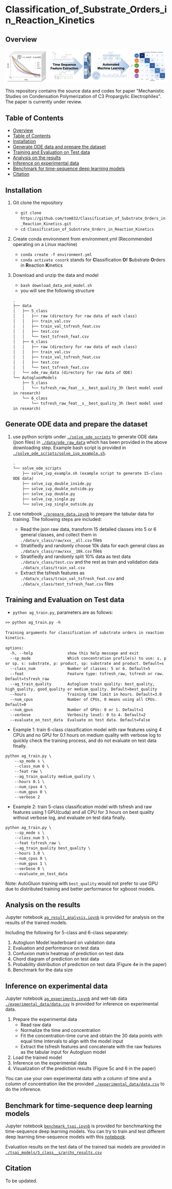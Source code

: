 # Classification_of_Substrate_Orders_in_Reaction_Kinetics

## Overview
![overview of the workflow](./assets/overview.png)

This repository contains the source data and codes for paper "Mechanistic Studies on Condensation Polymerization of C3 Propargylic Electrophiles". The paper is currently under review.

## Table of Contents

- [Overview](#overview)
- [Table of Contents](#table-of-contents)
- [Installation](#installation)
- [Generate ODE data and prepare the dataset](#generate-ode-data-and-prepare-the-dataset)
- [Training and Evaluation on Test data](#training-and-evaluation-on-test-data)
- [Analysis on the results](#analysis-on-the-results)
- [Inference on experimental data](#inference-on-experimental-data)
- [Benchmark for time-sequence deep learning models](#benchmark-for-time-sequence-deep-learning-models)
- [Citation](#citation)


## Installation

1. Git clone the repository
    - `git clone https://github.com/tom832/Classification_of_Substrate_Orders_in_Reaction_Kinetics.git`
    - `cd Classification_of_Substrate_Orders_in_Reaction_Kinetics`

2. Create conda environment from environment.yml (Recommended operating on a Linux machine)
    - `conda create -f environment.yml`
    - `conda activate cosork` stands for **C**lassification **O**f **S**ubstrate **O**rders in **R**eaction **K**inetics

3. Download and unzip the data and model
    - `bash download_data_and_model.sh`
    - you will see the following structure
    ```
    .
    ├── data
    │   ├── 5_class
    │   │   ├── raw (directory for raw data of each class)
    │   │   ├── train_val.csv
    │   │   ├── train_val_tsfresh_feat.csv
    │   │   ├── test.csv
    │   │   └── test_tsfresh_feat.csv
    │   ├── 6_class
    │   │   ├── raw (directory for raw data of each class)
    │   │   ├── train_val.csv
    │   │   ├── train_val_tsfresh_feat.csv
    │   │   ├── test.csv
    │   │   └── test_tsfresh_feat.csv
    │   └── ode_raw_data (directory for raw data of ODE)
    └── AutogluonModels
        ├── 5_class
        │   └── tsfresh_raw_feat__s__best_quality_3h (best model used in research)
        └── 6_class
            └── tsfresh_raw_feat__s__best_quality_3h (best model used in research)

    ```

## Generate ODE data and prepare the dataset

1. use python scripts under [`./solve_ode_scripts`](./solve_ode_scripts/) to generate ODE data (json files) in [`./data/ode_raw_data`](./data/ode_raw_data/) which has been provided in the above downloading step. Example bash script is provided in [`./solve_ode_scripts/solve_ivp_example.sh`](./solve_ode_scripts/solve_ivp_example.sh).
    ```
    .
    └── solve_ode_scripts
        ├── solve_ivp_example.sh (example script to generate 15-class ODE data)
        ├── solve_ivp_double_inside.py
        ├── solve_ivp_double_outside.py
        ├── solve_ivp_double.py
        ├── solve_ivp_single.py
        └── solve_ivp_single_outside.py
    ```

2. use notebook [`./prepare_data.ipynb`](./prepare_data.ipynb) to prepare the tabular data for training. The following steps are included:
    - Read the json raw data, transform 15 detailed classes into 5 or 6 general classes, and collect them in `./data/x_class/raw/xxx__all.csv` files
    - Stratifiedly and randomly choose 10k data for each general class as `./data/x_class/raw/xxx__10k.csv` files
    - Stratifiedly and randomly split 10% data as test data `./data/x_class/test.csv` and the rest as train and validation data `./data/x_class/train_val.csv`
    - Extract the tsfresh features as `./data/x_class/train_val_tsfresh_feat.csv` and `./data/x_class/test_tsfresh_feat.csv` files


## Training and Evaluation on Test data
- `python ag_train.py`, parameters are as follows:
```
>> python ag_train.py -h

Training arguments for classification of substrate orders in reaction kinetics.

options:
  -h, --help               show this help message and exit
  --sp_mode                Which concentration profile(s) to use: s, p or sp. s: substrate, p: product, sp: substrate and product. Default=s
  --class_num              Number of classes: 5 or 6. Default=5
  --feat                   Feature type: tsfresh_raw, tsfresh or raw. Default=tsfresh_raw
  --ag_train_quality       Autogluon train quality: best_quality, high_quality, good_quality or medium_quality. Default=best_quality
  --hours                  Training time limit in hours. Default=3.0
  --num_cpus               Number of CPUs, 0 means using all CPUs. Default=0
  --num_gpus               Number of GPUs: 0 or 1. Default=1
  --verbose                Verbosity level: 0 to 4. Default=2
  --evaluate_on_test_data  Evaluate on test data. Default=False
```

- Example 1: train 6-class classification model with raw features using 4 CPUs and no GPU for 0.1 hours on medium quality with verbose log to quickly check the training process, and do not evaluate on test data finally.
```
python ag_train.py \
    --sp_mode s \
    --class_num 6 \
    --feat raw \
    --ag_train_quality medium_quality \
    --hours 0.1 \
    --num_cpus 4 \
    --num_gpus 0 \
    --verbose 2
```

- Example 2: train 5-class classification model with tsfresh and raw features using 1 GPU(cuda) and all CPU for 3 hours on best quality without verbose log, and evaluate on test data finally.
```
python ag_train.py \
    --sp_mode s \
    --class_num 5 \
    --feat tsfresh_raw \
    --ag_train_quality best_quality \
    --hours 3.0 \
    --num_cpus 0 \
    --num_gpus 1 \
    --verbose 0 \
    --evaluate_on_test_data
```
Note: AutoGluon training with `best_quality` would not prefer to use GPU due to distributed training and better performance for xgboost models.

## Analysis on the results

Jupyter notebook [`ag_result_analysis.ipynb`](./ag_result_analysis.ipynb) is provided for analysis on the results of the trained models.

Including the following for 5-class and 6-class separately:
1. Autogluon Model leaderboard on validation data
2. Evaluation and performance on test data
3. Confuxion matrix heatmap of prediction on test data
4. Chord diagram of prediction on test data
5. Probability distribution of prediction on test data (Figure 4e in the paper)
6. Benchmark for the data size 

## Inference on experimental data

Jupyter notebook [`ag_experiments.ipynb`](./ag_experiments.ipynb) and wet-lab data [`./experimental_data/data.csv`](./experimental_data/data.csv) is provided for inference on experimental data.

1. Prepare the experimental data
    - Read raw data
    - Normalize the time and concentration
    - Fit the concentration-time curve and obtain the 30 data points with equal time intervals to align with the model input
    - Extract the tsfresh features and concatenate with the raw features as the tabular input for Autogluon model
2. Load the trained model
3. Inference on the experimental data
4. Visualization of the prediction results (Figure 5c and 6 in the paper)

You can use your own experimental data with a column of time and a column of concentration like the provided [`./experimental_data/data.csv`](./experimental_data/data.csv) to do the inference.

## Benchmark for time-sequence deep learning models

Jupyter notebook [`benchmark_tsai.ipynb`](./benchmark_tsai.ipynb) is provided for benchmarking the time-sequence deep learning models. You can try to train and test different deep learning time-sequence models with this [notebook](./benchmark_tsai.ipynb).

Evaluation results on the test data of the trained tsai models are provided in [`./tsai_models/5_class__s/archs_results.csv`](./Tsai_Models/5_class__s/archs_results.csv)

## Citation
 
 To be updated.